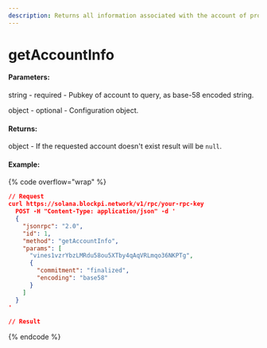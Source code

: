 ```yaml
---
description: Returns all information associated with the account of provided Pubkey
---
```


# getAccountInfo

#### **Parameters:**

string - required - Pubkey of account to query, as base-58 encoded string.

object - optional - Configuration object.

#### **Returns:**

object - If the requested account doesn't exist result will be `null`.&#x20;

#### Example:

{% code overflow="wrap" %}
```json
// Request
curl https://solana.blockpi.network/v1/rpc/your-rpc-key
  POST -H "Content-Type: application/json" -d ' 
  {
    "jsonrpc": "2.0",
    "id": 1,
    "method": "getAccountInfo",
    "params": [
      "vines1vzrYbzLMRdu58ou5XTby4qAqVRLmqo36NKPTg",
      {
        "commitment": "finalized",
        "encoding": "base58"
      }
    ]
  }
'

// Result

```
{% endcode %}
